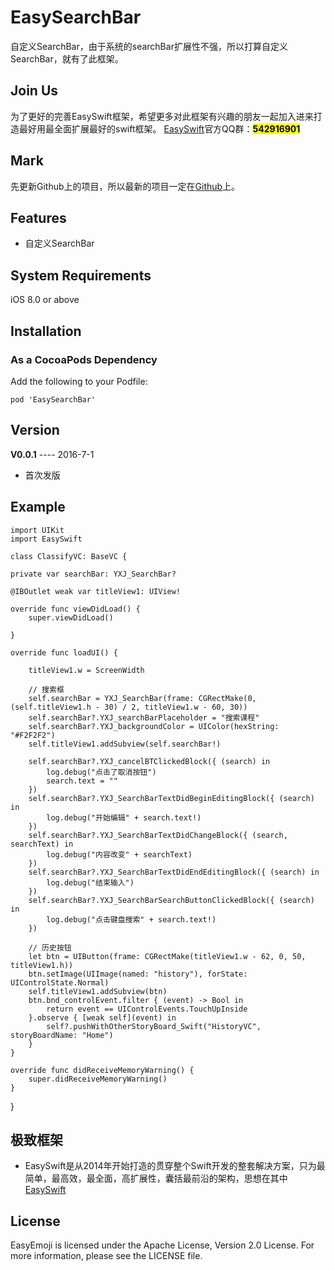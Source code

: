 # EasySearchBar
自定义SearchBar，由于系统的searchBar扩展性不强，所以打算自定义SearchBar，就有了此框架。


## Join Us 
为了更好的完善EasySwift框架，希望更多对此框架有兴趣的朋友一起加入进来打造最好用最全面扩展最好的swift框架。
[EasySwift](https://github.com/stubbornnessness/EasySwift)官方QQ群：<mark>**542916901**</mark>

## Mark
先更新Github上的项目，所以最新的项目一定在[Github](https://github.com/stubbornnessness)上。

## Features
* 自定义SearchBar

## System Requirements
iOS 8.0 or above

## Installation
### As a CocoaPods Dependency
Add the following to your Podfile:

	pod 'EasySearchBar'
	
## Version
**V0.0.1** ---- 2016-7-1

* 首次发版
	
## Example
	import UIKit
	import EasySwift

	class ClassifyVC: BaseVC {

    private var searchBar: YXJ_SearchBar?

    @IBOutlet weak var titleView1: UIView!

    override func viewDidLoad() {
        super.viewDidLoad()

    }

    override func loadUI() {

        titleView1.w = ScreenWidth

        // 搜索框
        self.searchBar = YXJ_SearchBar(frame: CGRectMake(0, (self.titleView1.h - 30) / 2, titleView1.w - 60, 30))
        self.searchBar?.YXJ_searchBarPlaceholder = "搜索课程"
        self.searchBar?.YXJ_backgroundColor = UIColor(hexString: "#F2F2F2")
        self.titleView1.addSubview(self.searchBar!)

        self.searchBar?.YXJ_cancelBTClickedBlock({ (search) in
            log.debug("点击了取消按钮")
            search.text = ""
        })
        self.searchBar?.YXJ_SearchBarTextDidBeginEditingBlock({ (search) in
            log.debug("开始编辑" + search.text!)
        })
        self.searchBar?.YXJ_SearchBarTextDidChangeBlock({ (search, searchText) in
            log.debug("内容改变" + searchText)
        })
        self.searchBar?.YXJ_SearchBarTextDidEndEditingBlock({ (search) in
            log.debug("结束输入")
        })
        self.searchBar?.YXJ_SearchBarSearchButtonClickedBlock({ (search) in
            log.debug("点击键盘搜索" + search.text!)
        })

        // 历史按钮
        let btn = UIButton(frame: CGRectMake(titleView1.w - 62, 0, 50, titleView1.h))
        btn.setImage(UIImage(named: "history"), forState: UIControlState.Normal)
        self.titleView1.addSubview(btn)
        btn.bnd_controlEvent.filter { (event) -> Bool in
            return event == UIControlEvents.TouchUpInside
        }.observe { [weak self](event) in
            self?.pushWithOtherStoryBoard_Swift("HistoryVC", storyBoardName: "Home")
        }
    }

    override func didReceiveMemoryWarning() {
        super.didReceiveMemoryWarning()
    }
}

    
## 极致框架
* EasySwift是从2014年开始打造的贯穿整个Swift开发的整套解决方案，只为最简单，最高效，最全面，高扩展性，囊括最前沿的架构，思想在其中[EasySwift](https://github.com/stubbornnessness/EasySwift)

## License
EasyEmoji is licensed under the Apache License, Version 2.0 License. For more information, please see the LICENSE file.
